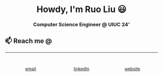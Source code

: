 <h1 align="center"> Howdy, I'm Ruo Liu 😃 </h1>

<h3 align="center"> Computer Science Engineer @ UIUC 24'</h3>
<h2>📫 Reach me @</h2>
<hr>
<div align="center" style="display: flex; align-items: center; justify-content: center;">
    <figure>
        <a href="mailto:ruoliu2@illinois.edu" target="_blank">
            <picture>
                <source media="(prefers-color-scheme: dark)" srcset="icons/envelope-dark.svg" width="10%">
                <source media="(prefers-color-scheme: light)" srcset="icons/envelope.svg" width="10%">
                <img alt="" src="icons/envelope-dark.svg" width="10%">
            </picture>
            <figcaption>email</figcaption>
        </a>
    </figure>
    <img width="10%" />
    <figure>
        <a href="https://www.linkedin.com/in/ruo-liu/" target="_blank">
            <picture>
                <source media="(prefers-color-scheme: dark)" srcset="icons/linkedin-dark.svg" width="10%">
                <source media="(prefers-color-scheme: light)" srcset="icons/linkedin.svg" width="10%">
                <img alt="" src="icons/linkedin-dark.svg" width="10%">
            </picture>
            <figcaption>linkedIn</figcaption>
        </a>
    </figure>
    <img width="10%" />
    <figure>
        <a href="https://ruoliu.netlify.app" target="_blank">
            <picture>
                <source media="(prefers-color-scheme: dark)" srcset="icons/website-dark.svg" width="10%">
                <source media="(prefers-color-scheme: light)" srcset="icons/website.svg" width="10%">
                <img alt="" src="icons/website-dark.svg" width="10%">
            </picture>
            <figcaption>website</figcaption>
        </a>
    </figure>
</div>
